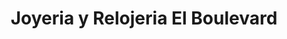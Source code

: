 ---
title: "Joyeria y Relojeria El Boulevard"
url: /siguatepeque/joyeria-y-relojeria-el-boulevard/
shop: Schmuck
---